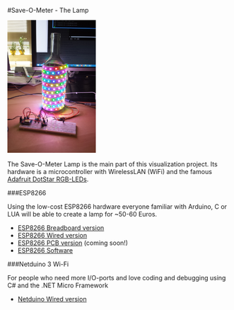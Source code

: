 #Save-O-Meter - The Lamp

<img src="../images/20150805_140515.jpg" alt="lamp" width="200px" height="300px">

The Save-O-Meter Lamp is the main part of this visualization project. Its hardware is a microcontroller with WirelessLAN (WiFi) and the famous [Adafruit DotStar RGB-LEDs](https://learn.adafruit.com/adafruit-dotstar-leds). 

###ESP8266

Using the low-cost ESP8266 hardware everyone familiar with Arduino, C or LUA will be able to create a lamp for ~50-60 Euros.

- [ESP8266 Breadboard version](TheLamp_ESP8266_Breadboard.md)
- [ESP8266 Wired version](TheLamp_ESP8266_Wired.md)
- [ESP8266 PCB version](TheLamp_ESP8266_PCB.md) (coming soon!)
- [ESP8266 Software](TheLamp_ESP8266_Software.md)

###Netduino 3 Wi-Fi

For people who need more I/O-ports and love coding and debugging using C# and the .NET Micro Framework

- [Netduino Wired version](TheLamp_Netduino3WiFiWired)
